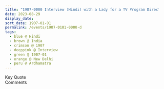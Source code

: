 ```yaml
---
title: "1907-0000 Interview (Hindi) with a Lady for a TV Program Directed by Ashok Agarwal, Ardhamātrā Volume 5, New Delhi, India"
date: 2023-08-29
display_date: 
sort_date: 1907-01-01
permalink: /events/1907-0101-0000-d
tags:
  - blue @ Hindi
  - brown @ India
  - crimson @ 1907
  - deeppink @ Interview
  - green @ 1907-01
  - orange @ New Delhi
  - peru @ Ardhamatra
---
```


<wave-list>
  <list-title color="green" width="75">Key Quote</list-title>
  <list-item color="BlanchedAlmond"  width="200"></list-item>
  <list-item color="Lavender"></list-item>
  <list-item color="BlanchedAlmond"></list-item>
</wave-list>

<br>

<wave-list>
  <list-title color="green" width="75">Comments</list-title>
  <list-item color="BlanchedAlmond"  width="200"></list-item>
  <list-item color="Lavender"></list-item>
  <list-item color="BlanchedAlmond"></list-item>
</wave-list>